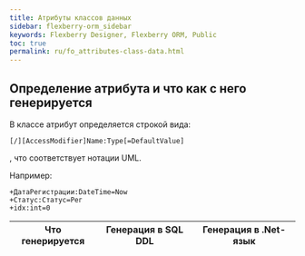 ```yaml
---
title: Атрибуты классов данных
sidebar: flexberry-orm_sidebar
keywords: Flexberry Designer, Flexberry ORM, Public
toc: true
permalink: ru/fo_attributes-class-data.html
---
```

## Определение атрибута и что как с него генерируется
В классе атрибут определяется строкой вида:

```
[/][AccessModifier]Name:Type[=DefaultValue]
```

, что соответствует нотации UML.

Например: 

```
+ДатаРегистрации:DateTime=Now
+Статус:Статус=Рег
+idx:int=0
```

| Что генерируется | Генерация в SQL DDL | Генерация в .Net-язык|
|---|---|---|
